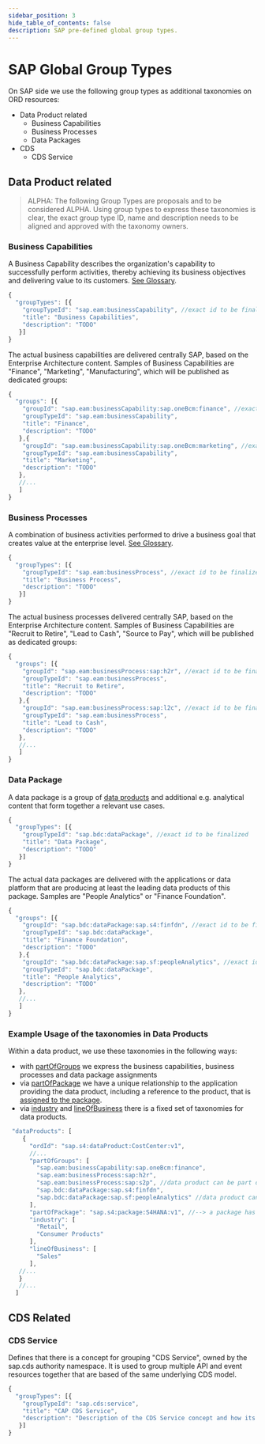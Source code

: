 ```yaml
---
sidebar_position: 3
hide_table_of_contents: false
description: SAP pre-defined global group types.
---
```


# SAP Global Group Types

On SAP side we use the following group types as additional taxonomies on ORD resources:

- Data Product related
  - Business Capabilities
  - Business Processes
  - Data Packages
- CDS
  - CDS Service

## Data Product related

> <span class=".feature-status-alpha">ALPHA</span>: The following Group Types are proposals and to be considered <span class=".feature-status-alpha">ALPHA</span>. Using group types to express these taxonomies is clear, the exact group type ID, name and description needs to be aligned and approved with the taxonomy owners.

### Business Capabilities

A Business Capability describes the organization's capability to successfully perform activities, thereby achieving its business objectives and delivering value to its customers. [See Glossary](https://help.sap.com/docs/SAP_EARL/ef2378723bd449bd86f8bc6d8ac77972/0ff58f19291949cb86173875b5ea2ca4.html?state=DRAFT).

```js
{
  "groupTypes": [{
    "groupTypeId": "sap.eam:businessCapability", //exact id to be finalized
    "title": "Business Capabilities",
    "description": "TODO"
   }]
}
```

The actual business capabilities are delivered centrally SAP, based on the Enterprise Architecture content. Samples of Business Capabilities are "Finance", "Marketing", "Manufacturing", which will be published as dedicated groups:

```js
{
  "groups": [{
    "groupId": "sap.eam:businessCapability:sap.oneBcm:finance", //exact id to be finalized
    "groupTypeId": "sap.eam:businessCapability",
    "title": "Finance",
    "description": "TODO"
   },{
    "groupId": "sap.eam:businessCapability:sap.oneBcm:marketing", //exact id to be finalized
    "groupTypeId": "sap.eam:businessCapability",
    "title": "Marketing",
    "description": "TODO"
   },
   //...
   ]
}
```

### Business Processes

A combination of business activities performed to drive a business goal that creates value at the enterprise level. [See Glossary](https://help.sap.com/docs/SAP_EARL/ef2378723bd449bd86f8bc6d8ac77972/0ff58f19291949cb86173875b5ea2ca4.html?state=DRAFT).

```js
{
  "groupTypes": [{
    "groupTypeId": "sap.eam:businessProcess", //exact id to be finalized
    "title": "Business Process",
    "description": "TODO"
   }]
}
```

The actual business processes delivered centrally SAP, based on the Enterprise Architecture content. Samples of Business Capabilities are "Recruit to Retire", "Lead to Cash", "Source to Pay", which will be published as dedicated groups:

```js
{
  "groups": [{
    "groupId": "sap.eam:businessProcess:sap:h2r", //exact id to be finalized
    "groupTypeId": "sap.eam:businessProcess",
    "title": "Recruit to Retire",
    "description": "TODO"
   },{
    "groupId": "sap.eam:businessProcess:sap:l2c", //exact id to be finalized
    "groupTypeId": "sap.eam:businessProcess",
    "title": "Lead to Cash",
    "description": "TODO"
   },
   //...
   ]
}
```

### Data Package

A data package is a group of [data products](../../spec-v1/concepts/data-product.md) and additional e.g. analytical content that form together a relevant use cases.

```js
{
  "groupTypes": [{
    "groupTypeId": "sap.bdc:dataPackage", //exact id to be finalized
    "title": "Data Package",
    "description": "TODO"
   }]
}
```

The actual data packages are delivered with the applications or data platform that are producing at least the leading data products of this package. Samples are "People Analytics" or "Finance Foundation".

```js
{
  "groups": [{
    "groupId": "sap.bdc:dataPackage:sap.s4:finfdn", //exact id to be finalized
    "groupTypeId": "sap.bdc:dataPackage",
    "title": "Finance Foundation",
    "description": "TODO"
   },{
    "groupId": "sap.bdc:dataPackage:sap.sf:peopleAnalytics", //exact id to be finalized
    "groupTypeId": "sap.bdc:dataPackage",
    "title": "People Analytics",
    "description": "TODO"
   },
   //...
   ]
}
```

### Example Usage of the taxonomies in Data Products

Within a data product, we use these taxonomies in the following ways:

- with [partOfGroups](../../spec-v1/interfaces/document.md#data-product_partofgroups) we express the business capabilities, business processes and data package assignments
- via [partOfPackage](../../spec-v1/interfaces/document.md#data-product_partofpackage) we have a unique relationship to the application providing the data product, including a reference to the product, that is [assigned to the package](../../spec-v1/interfaces/document.md#package_partofproducts).
- via [industry](../../spec-v1/interfaces/document.md#data-product_industry) and [lineOfBusiness](../../spec-v1/interfaces/document.md#data-product_lineofbusiness) there is a fixed set of taxonomies for data products.

```js
 "dataProducts": [
    {
      "ordId": "sap.s4:dataProduct:CostCenter:v1",
      //...
      "partOfGroups": [
        "sap.eam:businessCapability:sap.oneBcm:finance",
        "sap.eam:businessProcess:sap:h2r",
        "sap.eam:businessProcess:sap:s2p", //data product can be part of multiple business processes or capabilities
        "sap.bdc:dataPackage:sap.s4:finfdn",
        "sap.bdc:dataPackage:sap.sf:peopleAnalytics" //data product can be part of multiple data packages
      ],
      "partOfPackage": "sap.s4:package:S4HANA:v1", //--> a package has the product assignment
      "industry": [
        "Retail",
        "Consumer Products"
      ],
      "lineOfBusiness": [
        "Sales"
      ],
   //...
   }
   //...
  ]
```

## CDS Related

### CDS Service

Defines that there is a concept for grouping "CDS Service", owned by the sap.cds authority namespace. It is used to group multiple API and event resources together that are based of the same underlying CDS model.

```js
{
  "groupTypes": [{
    "groupTypeId": "sap.cds:service",
    "title": "CAP CDS Service",
    "description": "Description of the CDS Service concept and how its correctly used for grouping..."
   }]
}
```
